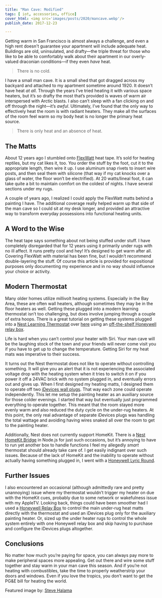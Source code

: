 ```yaml
---
title: "Man Cave: Modified"
tags: [ iot, accessories, office]
cover_html: <img src='images/posts/2020/mancave.webp'/>
publish_date: 2017-12-23

---
```


Getting warm in San Francisco is almost always a challenge, and even a high rent
doesn't guarantee your apartment will include adequate heat. Buildings are old,
uninsulated, and drafty—the triple threat for those who like to be able to
comfortably walk about their apartment in our overly-valued draconian
conditions—if they even _have_ heat.

> There is no cold.

I have a small man cave. It is a small shed that got dragged across my backyard
and attached to my apartment sometime around 1920. It doesn’t have heat _at
all_. Through the years I’ve tried heating it with various space heaters, but
it’s so drafty the most that’s provided is waves of warm air interspersed with
Arctic blasts. I also can’t sleep with a fan clicking on and off through the
night—it’s _awful_. Ultimately, I’ve found that the only way to effectively heat
the room is with radiant heaters. They make all the surfaces of the room feel
warm so my body heat is no longer the primary heat source.

> There is only heat and an absence of heat.

## The Matts

About 12 years ago I stumbled onto
[FlexWatt](https://www.amazon.com/Flex-Watt-Incubator-Reptile-Heating/dp/B004XNMI6E/)
heat tape. It’s sold for heating reptiles, but my cat likes it, too. You order
the stuff by the foot, cut it to the appropriate length, then wire it up. I use
aluminum snap rivets to insert wire posts, and then seal them with silicone
(that way if my cat knocks over a glass of water, the floor won’t be
electrified). At 20 watts/lineal foot, it can take quite a bit to maintain
comfort on the coldest of nights. I have several sections under my rugs.

A couple of years ago, I realized I could apply the FlexWatt matts behind a
painting I have. The additional coverage really helped warm up that side of the
man cave so I could sit at my desk longer, and provided an attractive way to
transform everyday possessions into functional heating units.

## A Word to the Wise

The heat tape says something about not being stuffed under stuff. I have
completely disregarded that for 12 years using it primarily under rugs with no
ill affect. It runs pretty cool and hey! It’s designed to get warm after all.
Covering FlexWatt with material has been fine, but I wouldn’t recommend
double-layering the stuff. Of course this article is provided for expositional
purposes only documenting my experience and in no way should influence your
choice or activity.

## Modern Thermostat

Many older homes utilize millivolt heating systems. Especially in the Bay Area,
these are often wall heaters, although sometimes they may be in the floor
heaters as well. Getting these plugged into a modern learning thermostat isn’t
too challenging, but does involve jumping through a couple of extra hoops. There
is a great tutorial on getting these systems plugged into a
[Nest Learning Thermostat](https://store.google.com/us/magazine/compare_thermostats)
over
[here](https://medium.com/@chrisvale/controlling-an-ancient-millivolt-heater-with-a-nest-b9493bbc59da)
using an
[off-the-shelf Honeywell relay box](https://www.amazon.com/Honeywell-R8845U1003-Relay-Switch/dp/B000LDBP9Q).

Life is hard when you can’t control your heater with Siri. Your man cave will be
the laughing stock of the town and your friends will never come visit you if you
have to get up to change the temperature. Getting Siri for my heat mats was
imperative to their success.

It turns out the Nest thermostat does not like to operate without controlling
something. It will give you an alert that it is not experiencing the associated
voltage drop with the heating system when it tries to switch it on if you power
it off a 24VAC brick with no system plugged in, and eventually errors out and
gives up. When I first designed my heating matts, I designed them to operate off
two
[iDevices wall plugs](https://www.amazon.com/iHome-ISP6X-Wi-FI-Smart-Plug/dp/B01HCVG9NG/).
That way each zone could operate independently. This let me setup the painting
heater as an auxiliary source for those colder evenings. I started that way but
eventually just programmed everything to operate together. This meant that the
room stayed more evenly warm and also reduced the duty cycle on the under-rug
heaters. At this point, the only real advantage of separate iDevices plugs was
handling the total wattage and avoiding having wires snaked all over the room to
get to the painting heater.

Additionally, Nest does not currently support HomeKit. There is a
[Nest HomeKit Bridge](https://www.npmjs.com/package/homebridge-nest) in Node.js
for just such occasions, but it’s annoying to have to run yet another box to
handle functions I feel my allegedly _smart_ thermostat should already take care
of. I get easily indignant over such issues. Because of the lack of HomeKit and
the inability to operate without actually having something plugged in, I went
with a
[Honeywell Lyric Round](https://www.amazon.com/Lyric-Programmable-Thermostat-Geofencing-Amazon/dp/B01FTNDGRG/).

## Further Issues

I also encountered an occasional (although admittedly rare and pretty
unannoying) issue where my thermostat wouldn’t trigger my heater on due with the
HomeKit cues, probably due to some network or wakefulness issue with my AppleTV.
Looking back, things could have been smoother had I used a
[Honeywell Relay Box](https://www.amazon.com/Honeywell-R8845U1003-Relay-Switch/dp/B000LDBP9Q)
to control the main under-rug heat matts directly with the thermostat and used
an iDevices plug only for the auxiliary painting heater. Or, sized up the under
heater rugs to control the whole system entirely with one Honeywell relay box
and skip having to purchase and configure the iDevices plugs altogether.

## Conclusions

No matter how much you’re paying for space, you can always pay more to make
peripheral spaces more appealing. Get out there and wire some stuff together and
stay warm in your man cave this season. And if you’re not heating with
combustibles, take the time to properly weatherstrip your doors and windows.
Even if you love the tropics, you don’t want to get the PG&E bill for heating
the world.

Featured image by:
[Steve Halama](https://unsplash.com/@steve3p_0?utm_medium=referral&utm_campaign=photographer-credit&utm_content=creditBadge)
